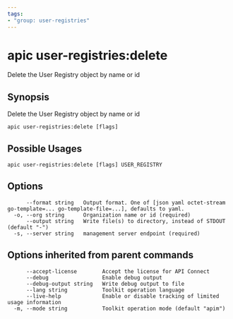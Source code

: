 ```yaml
---
tags:
- "group: user-registries"
---
```

# apic user-registries:delete

Delete the User Registry object by name or id

## Synopsis

Delete the User Registry object by name or id

```
apic user-registries:delete [flags]
```

## Possible Usages

```
apic user-registries:delete [flags] USER_REGISTRY
```

## Options

```
      --format string   Output format. One of [json yaml octet-stream go-template=... go-template-file=...], defaults to yaml.
  -o, --org string      Organization name or id (required)
      --output string   Write file(s) to directory, instead of STDOUT (default "-")
  -s, --server string   management server endpoint (required)
```

## Options inherited from parent commands

```
      --accept-license        Accept the license for API Connect
      --debug                 Enable debug output
      --debug-output string   Write debug output to file
      --lang string           Toolkit operation language
      --live-help             Enable or disable tracking of limited usage information
  -m, --mode string           Toolkit operation mode (default "apim")
```
